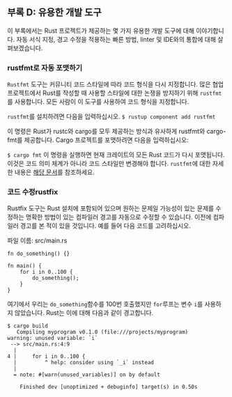 ## 부록 D: 유용한 개발 도구
이 부록에서는 Rust 프로젝트가 제공하는 몇 가지 유용한 개발 도구에 대해 이야기합니다. 
자동 서식 지정, 경고 수정을 적용하는 빠른 방법, linter 및 IDE와의 통합에 대해 살펴보겠습니다.

### rustfmt로 자동 포맷하기
`Rustfmt` 도구는 커뮤니티 코드 스타일에 따라 코드 형식을 다시 지정합니다. 
많은 협업 프로젝트에서 Rust를 작성할 때 사용할 스타일에 대한 논쟁을 방지하기 위해 `rustfmt`를 사용합니다. 
모든 사람이 이 도구를 사용하여 코드 형식을 지정합니다.

`rustfmt`를 설치하려면 다음을 입력하십시오.
```$ rustup component add rustfmt```

이 명령은 Rust가 rustc와 cargo를 모두 제공하는 방식과 유사하게 rustfmt와 cargo-fmt를 제공합니다. 
Cargo 프로젝트를 포맷하려면 다음을 입력하십시오:

```$ cargo fmt```
이 명령을 실행하면 현재 크레이트의 모든 Rust 코드가 다시 포맷됩니다. 
이것은 코드 의미 체계가 아니라 코드 스타일만 변경해야 합니다. `rustfmt`에 대한 자세한 내용은 [해당 문서][rustfmt]를 참조하세요.

[rustfmt]: https://github.com/rust-lang/rustfmt

### 코드 수정rustfix
Rustfix 도구는 Rust 설치에 포함되어 있으며 원하는 문제일 가능성이 있는 문제를 수정하는 명확한 방법이 있는 컴파일러 경고를 자동으로 수정할 수 있습니다. 
이전에 컴파일러 경고를 본 적이 있을 것입니다. 예를 들어 다음 코드를 고려하십시오.

파일 이름: src/main.rs
```
fn do_something() {}

fn main() {
    for i in 0..100 {
        do_something();
    }
}
```
여기에서 우리는 `do_something`함수를 100번 호출했지만 `for`루프는 변수 `i`를 사용하지 않았습니다. 
Rust는 이에 대해 다음과 같이 경고합니다.
```
$ cargo build
   Compiling myprogram v0.1.0 (file:///projects/myprogram)
warning: unused variable: `i`
 --> src/main.rs:4:9
  |
4 |     for i in 0..100 {
  |         ^ help: consider using `_i` instead
  |
  = note: #[warn(unused_variables)] on by default

    Finished dev [unoptimized + debuginfo] target(s) in 0.50s
```

